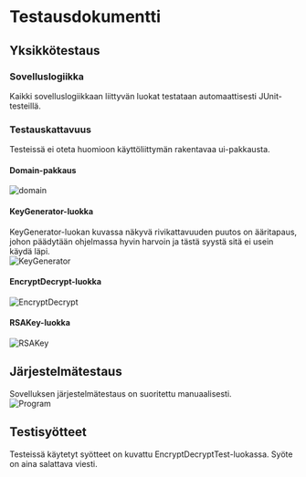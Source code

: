 # Testausdokumentti

## Yksikkötestaus

### Sovelluslogiikka

Kaikki sovelluslogiikkaan liittyvän luokat testataan automaattisesti JUnit-testeillä.

### Testauskattavuus

Testeissä ei oteta huomioon käyttöliittymän rakentavaa ui-pakkausta.

#### Domain-pakkaus
![domain](https://user-images.githubusercontent.com/46067482/139542840-64bc7355-f60a-42b7-b83d-1093119ca83c.png)

#### KeyGenerator-luokka
KeyGenerator-luokan kuvassa näkyvä rivikattavuuden puutos on ääritapaus, johon päädytään ohjelmassa hyvin harvoin ja tästä syystä sitä ei usein käydä läpi.  
![KeyGenerator](https://user-images.githubusercontent.com/46067482/139542816-18b312b3-1ccd-46a5-9b50-11971c3939ad.png)

#### EncryptDecrypt-luokka
![EncryptDecrypt](https://user-images.githubusercontent.com/46067482/139542820-2a885acb-b79a-4a4a-a131-a555ddc06190.png)

#### RSAKey-luokka
![RSAKey](https://user-images.githubusercontent.com/46067482/139542822-adfa65e4-065e-4e7e-9b4e-cb8f07ac31a4.png)

## Järjestelmätestaus

Sovelluksen järjestelmätestaus on suoritettu manuaalisesti.  
![Program](https://user-images.githubusercontent.com/46067482/139543140-5d78b747-aa21-49b3-bd1b-22e3c013c997.png)


## Testisyötteet

Testeissä käytetyt syötteet on kuvattu EncryptDecryptTest-luokassa. Syöte on aina salattava viesti.
